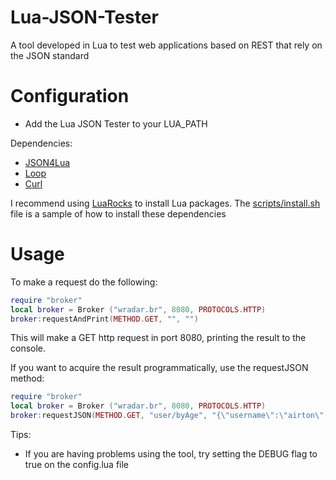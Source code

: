 Lua-JSON-Tester
===============

A tool developed in Lua to test web applications based on REST that rely on the JSON standard

Configuration
=============
  - Add the Lua JSON Tester to your LUA_PATH

Dependencies:
  - [JSON4Lua](http://json.luaforge.net/)
  - [Loop](http://loop.luaforge.net/)
  - [Curl](http://curl.haxx.se/)
  
I recommend using [LuaRocks](http://luarocks.org) to install Lua packages. The [scripts/install.sh](https://github.com/airtonjal/Lua-JSON-Tester/blob/master/script/install.sh) file is a sample of how to install these dependencies

Usage
=====

To make a request do the following:

```lua
require "broker"
local broker = Broker ("wradar.br", 8080, PROTOCOLS.HTTP)
broker:requestAndPrint(METHOD.GET, "", "")
```

This will make a GET http request in port 8080, printing the result to the console.

If you want to acquire the result programmatically, use the requestJSON method:


```lua
require "broker"
local broker = Broker ("wradar.br", 8080, PROTOCOLS.HTTP)
broker:requestJSON(METHOD.GET, "user/byAge", "{\"username\":\"airton\",\"password\":\"mydummypassword\"}")
```

Tips:
  - If you are having problems using the tool, try setting the DEBUG flag to true on the config.lua file
